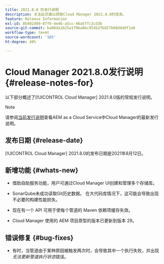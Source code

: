 ```yaml
---
title: 2021.8.0 的发行说明
description: 关注此页面以获取Cloud Manager 2021.8.0的信息。
feature: Release Information
exl-id: 8b402d09-87f6-4e46-a5cc-46a5ffc3cd3b
source-git-commit: ba08da1b25a1f9ba8bc954b2fbd27b60d4ddf1a0
workflow-type: tm+mt
source-wordcount: '165'
ht-degree: 48%

---
```


# Cloud Manager 2021.8.0发行说明 {#release-notes-for}

以下部分概述了[!UICONTROL Cloud Manager] 2021.8.0版的常规发行说明。

>[!NOTE]
>请参阅[当前发行说明](https://experienceleague.adobe.com/en/docs/experience-manager-cloud-service/content/release-notes/cloud-manager/current#getting-access)查看AEM as a Cloud Service中Cloud Manager的最新发行说明。

## 发布日期 {#release-date}

[!UICONTROL Cloud Manager] 2021.8.0的发布日期是2021年8月12日。


## 新增功能 {#whats-new}

* 借助自助服务功能，用户可通过Cloud Manager UI创建和管理多个存储库。

* SonarQube未成功读取Git历史数据。 在大代码库情况下，这可能会导致出现不必要的构建性能损失。

* 现在有一个 API 可用于使每个管道的 Maven 依赖项缓存失效。

* Cloud Manager 使用的 AEM 项目原型的版本已更新到版本 29。

## 错误修复 {#bug-fixes}

* 有时，当管道由于某种原因被触发两次时，会导致其中一个执行失败，并出现&#x200B;*无法更新管道执行状态*&#x200B;错误。
